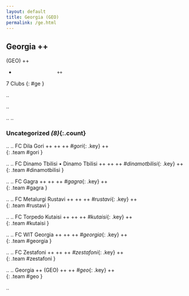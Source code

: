```yaml
---
layout: default
title: Georgia (GEO)
permalink: /ge.html
---
```



## Georgia   ++
(GEO)  ++
-                     ++
7 Clubs
{: #ge }


.. 




.. 




.. 
.. 


### Uncategorized _(8)_{:.count}


..
..
FC Dila Gori  ++
 ++
 ++
_#gori_{: .key} ++
<br>
{: .team #gori }

..
..
FC Dinamo Tbilisi • Dinamo Tbilisi  ++
 ++
 ++
_#dinamotbilisi_{: .key} ++
<br>
{: .team #dinamotbilisi }

..
..
FC Gagra  ++
 ++
 ++
_#gagra_{: .key} ++
<br>
{: .team #gagra }

..
..
FC Metalurgi Rustavi  ++
 ++
 ++
_#rustavi_{: .key} ++
<br>
{: .team #rustavi }

..
..
FC Torpedo Kutaisi  ++
 ++
 ++
_#kutaisi_{: .key} ++
<br>
{: .team #kutaisi }

..
..
FC WIT Georgia  ++
 ++
 ++
_#georgia_{: .key} ++
<br>
{: .team #georgia }

..
..
FC Zestafoni  ++
 ++
 ++
_#zestafoni_{: .key} ++
<br>
{: .team #zestafoni }

..
..
Georgia  ++
 (GEO) ++
 ++
_#geo_{: .key} ++
<br>
{: .team #geo }




.. 
 
